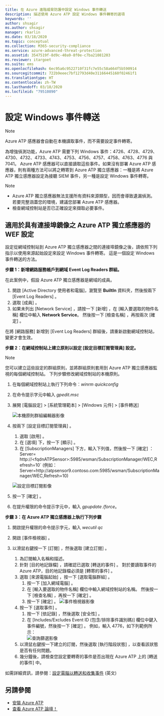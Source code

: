 ```yaml
---
title: 在 Azure 進階威脅防護中設定 Windows 事件轉送
description: 描述使用 Azure ATP 設定 Windows 事件轉寄的選項
keywords: ''
author: shsagir
ms.author: shsagir
manager: rkarlin
ms.date: 03/18/2020
ms.topic: conceptual
ms.collection: M365-security-compliance
ms.service: azure-advanced-threat-protection
ms.assetid: 3547519f-8d9c-40a9-8f0e-c7ba21081203
ms.reviewer: itargoet
ms.suite: ems
ms.openlocfilehash: 6ec95a6c9522710f31fc7e55c58a664f5b590914
ms.sourcegitcommit: 722b9eeec7bf12793d40e31166445160f02461f1
ms.translationtype: HT
ms.contentlocale: zh-TW
ms.lasthandoff: 03/18/2020
ms.locfileid: "79510890"
---
```

# <a name="configuring-windows-event-forwarding"></a>設定 Windows 事件轉送

> [!NOTE]
> Azure ATP 感應器會自動在本機讀取事件，而不需要設定事件轉寄。

為增強偵測功能，Azure ATP 需要下列 Windows 事件：4726、4728、4729、4730、4732、4733、4743、4753、4756、4757、4758、4763、4776 與 7041。 Azure ATP 感應器可以直接讀取這些事件。如果沒有部署 Azure ATP 感應器，則有兩種方法可以將之轉寄到 Azure ATP 獨立感應器：一種是將 Azure ATP 獨立感應器設定為接聽 SIEM 事件，另一種是設定 Windows 事件轉寄。

> [!NOTE]
>
> - Azure ATP 獨立感應器無法支援所有資料來源類型，因而會導致遺漏偵測。 若要完整涵蓋您的環境，建議您部署 Azure ATP 感應器。
> - 檢查網域控制站是否已正確設定來擷取必要事件。

## <a name="wef-configuration-for-azure-atp-standalone-sensors-with-port-mirroring"></a>適用於具有連接埠鏡像之 Azure ATP 獨立感應器的 WEF 設定

設定從網域控制站到 Azure ATP 獨立感應器之間的連接埠鏡像之後，請依照下列指示以使用來源起始設定來設定 Windows 事件轉寄。 這是一個設定 Windows 事件轉送的方法。

**步驟 1：新增網路服務帳戶到網域 Event Log Readers 群組。**

在此案例中，假設 Azure ATP 獨立感應器是網域的成員。

1. 開啟 [Active Directory 使用者和電腦]，瀏覽至 **BuiltIn** 資料夾，然後按兩下 [Event Log Readers]  。
1. 選取 [成員]  。
1. 如果未列出 [Network Service]  ，請按一下 [新增]  ，在 [輸入要選取的物件名稱]  欄位中輸入 **Network Service**。 然後按一下 [檢查名稱]  ，再按兩次 [確定]  。

在將 [網路服務]  新增到 [Event Log Readers]  群組後，請重新啟動網域控制站，變更才會生效。

**步驟 2：在網域控制站上建立原則以設定 [設定目標訂閱管理員] 設定。**

> [!Note]
> 您可以建立這些設定的群組原則，並將群組原則套用到 Azure ATP 獨立感應器監視的每個網域控制站。 下列步驟修改網域控制站的本機原則。

1. 在每個網域控制站上執行下列命令︰*winrm quickconfig*
1. 在命令提示字元中輸入 *gpedit.msc*
1. 展開 [電腦設定] > [系統管理範本] > [Windows 元件] > [事件轉送] 

   ![本機原則群組編輯器影像](media/wef%201%20local%20group%20policy%20editor.png)

1. 按兩下 [設定目標訂閱管理員]  。

    1. 選取 [啟用]  。
    1. 在 [選項]  下，按一下 [顯示]  。
    1. 在 [SubscriptionManagers]  下方，輸入下列值，然後按一下 [確定]  ：Server= http\://\<fqdnATPSensor>:5985/wsman/SubscriptionManager/WEC,Refresh=10` (例如：Server=http\://atpsensor9.contoso.com:5985/wsman/SubscriptionManager/WEC,Refresh=10)

    ![設定目標訂閱影像](media/wef%202%20config%20target%20sub%20manager.png)

1. 按一下 [確定]  。
1. 在提升權限的命令提示字元中，輸入 *gpupdate /force*。

**步驟 3：在 Azure ATP 獨立感應器上執行下列步驟**

1. 開啟提升權限的命令提示字元，輸入 *wecutil qc*
1. 開啟 [事件檢視器]  。
1. 以滑鼠右鍵按一下 [訂閱]  ，然後選取 [建立訂閱]  。

    1. 為訂閱輸入名稱和描述。
    1. 針對 [目的地記錄檔]  ，請確認已選取 [轉送的事件]  。 對於要讀取事件的 Azure ATP，目的地記錄檔必須是 [轉寄的事件]  。
    1. 選取 [來源電腦起始]  ，按一下 [選取電腦群組]  。
        1. 按一下 [加入網域電腦]  。
        1. 在 [輸入要選取的物件名稱]  欄位中輸入網域控制站的名稱。 然後按一下 [檢查名稱]  ，再按一下 [確定]  。
        1. 按一下 [確定]  。
        ![事件檢視器影像](media/wef3%20event%20viewer.png)
    1. 按一下 [選取事件]  。
        1. 按一下 [依記錄]  ，然後選取 [安全性]  。
        1. 在 [Includes/Excludes Event ID (包含/排除事件識別碼)]  欄位中鍵入事件編號，然後按一下 [確定]  。 例如，輸入 4776，如下列範例所示：<br/>
        ![查詢篩選影像](media/wef-4-query-filter.png)
    1. 以滑鼠右鍵按一下建立的訂閱，然後選取 [執行階段狀態]  ，以查看該狀態是否有任何問題。
    1. 幾分鐘後，請檢查您設定要轉寄的事件是否出現在 Azure ATP 上的 [轉送的事件] 中。

如需詳細資訊，請參閱：[設定電腦以轉送和收集事件](https://technet.microsoft.com/library/cc748890) \(英文\)

## <a name="see-also"></a>另請參閱

- [安裝 Azure ATP](install-atp-step1.md)
- [查看 Azure ATP 論壇！](https://aka.ms/azureatpcommunity)
